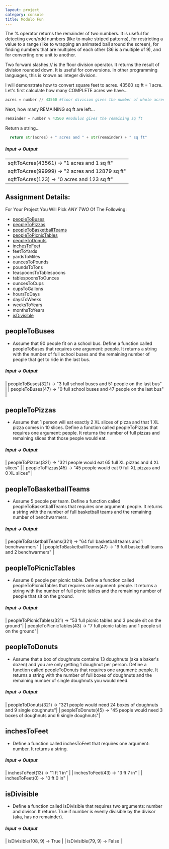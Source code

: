```yaml
---
layout: project
category: console
title: Modulo Fun
---
```

The % operator returns the remainder of two numbers. It is useful for detecting even/odd numbers (like to make striped patterns), for restricting a value to a range (like to wrapping an animated ball around the screen), for finding numbers that are multiples of each other (36 is a multiple of 9), and for converting one unit to another.

Two forward slashes // is the floor division operator. It returns the result of division rounded down. It is useful for conversions. In other programming languages, this is known as integer division.

I will demonstrate how to convert square feet to acres. 43560 sq ft = 1 acre. Let's first calculate how many COMPLETE acres we have...
```python
acres = number // 43560 #floor division gives the number of whole acres
```
Next, how many REMAINING sq ft are left...
```python
remainder = number % 43560 #modulus gives the remaining sq ft
```
Return a string...
```python
  return str(acres) + " acres and " + str(remainder) + " sq ft"
```

##### Input &rarr; Output

<table>
<tr>
<td>
sqftToAcres(43561) &rarr; "1 acres and 1 sq ft"
</td>
</tr>
<tr>
<td>
sqftToAcres(99999) &rarr; "2 acres and 12879 sq ft"
</td>
</tr>
<tr>
<td>
sqftToAcres(123) &rarr; "0 acres and 123 sq ft"
</td>
</tr>
</table>

## Assignment Details:

For Your Project You Will Pick *ANY TWO* Of The Following:
- [peopleToBuses](#peopletobuses)
- [peopleToPizzas](#peopletopizzas)
- [peopleToBasketballTeams](#peopletobasketballteams)
- [peopleToPicnicTables](#peopletopicnictables)
- [peopleToDonuts](#peopletodonuts)
- [inchesToFeet](#inchestofeet)
- feetToYards
- yardsToMiles
- ouncesToPounds
- poundsToTons
- teaspoonsToTablespoons
- tablespoonsToOunces
- ouncesToCups
- cupsToGallons
- hoursToDays
- daysToWeeks
- weeksToYears
- monthsToYears
- [isDivisible](#isdivisible)





## peopleToBuses
- Assume that 90 people fit on a school bus. Define a function called peopleToBuses that requires one argument: people. It returns a string with the number of full school buses and the remaining number of people that get to ride in the last bus.

##### Input &rarr; Output

| peopleToBuses(321) &rarr; "3 full school buses and 51 people on the last bus" |
| peopleToBuses(47) &rarr; "0 full school buses and 47 people on the last bus" |

## peopleToPizzas
- Assume that 1 person will eat exactly 2 XL slices of pizza and that 1 XL pizza comes in 10 slices. Define a function called peopleToPizzas that requires one argument: people. It returns the number of full pizzas and remaining slices that those people would eat.

##### Input &rarr; Output

| peopleToPizzas(321) &rarr; "321 people would eat 65 full XL pizzas and 4 XL slices" |
| peopleToPizzas(45) &rarr; "45 people would eat 9 full XL pizzas and 0 XL slices" |

## peopleToBasketballTeams
- Assume 5 people per team. Define a function called peopleToBasketballTeams that requires one argument: people. It returns a string with the number of full basketball teams and the remaining number of benchwarmers.

##### Input &rarr; Output

| peopleToBasketballTeams(321) &rarr; "64 full basketball teams and 1 benchwarmers" |
| peopleToBasketballTeams(47) &rarr; "9 full basketball teams and 2 benchwarmers" |

## peopleToPicnicTables
- Assume 6 people per picnic table. Define a function called peopleToPicnicTables that requires one argument: people. It returns a string with the number of full picnic tables and the remaining number of people that sit on the ground.

##### Input &rarr; Output

| peopleToPicnicTables(321) &rarr; "53 full picnic tables and 3 people sit on the ground"|
| peopleToPicnicTables(43) &rarr; "7 full picnic tables and 1 people sit on the ground"|

## peopleToDonuts
- Assume that a box of doughnuts contains 13 doughnuts (aka a baker's dozen) and you are only getting 1 doughnut per person. Define a function called peopleToDonuts that requires one argument: people. It returns a string with the number of full boxes of doughnuts and the remaining number of single doughnuts you would need.

##### Input &rarr; Output

| peopleToDonuts(321) &rarr; "321 people would need 24 boxes of doughnuts and 9 single doughnuts"|
| peopleToDonuts(45) &rarr; "45 people would need 3 boxes of doughnuts and 6 single doughnuts"|

## inchesToFeet
- Define a function called inchesToFeet that requires one argument: number. It returns a string.

##### Input &rarr; Output

| inchesToFeet(13) &rarr; "1 ft 1 in" |
| inchesToFeet(43) &rarr; "3 ft 7 in" |
| inchesToFeet(0) &rarr; "0 ft 0 in" |

## isDivisible
- Define a function called isDivisible that requires two arguments: number and divisor. It returns True if number is evenly divisible by the divisor (aka, has no remainder).

##### Input &rarr; Output

| isDivisible(108, 9) &rarr; True |
| isDivisible(79, 9) &rarr; False |
